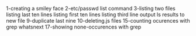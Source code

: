 1-creating a smiley face
2-etc/passwd list command
3-listing two files
listing last ten lines
listing first ten lines
listing third  line
output ls results to new file
9-duplicate last nine
10-deleting.js files
15-counting ocurences with grep
whatsnext
17-showing none-occurences with grep
